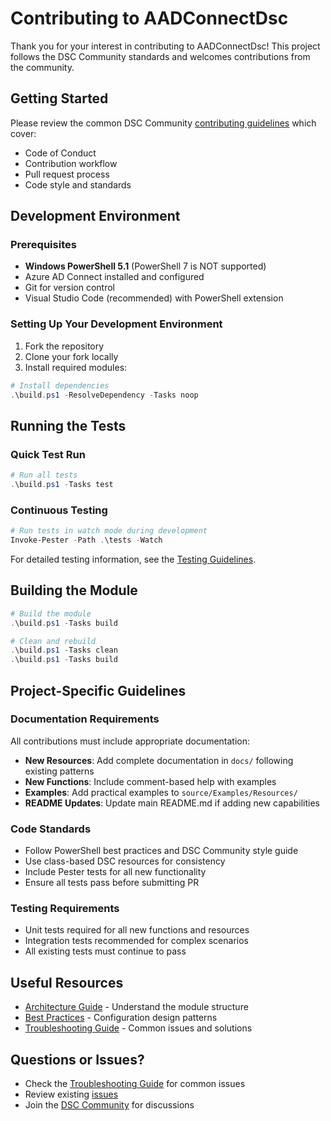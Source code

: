 # Contributing to AADConnectDsc

Thank you for your interest in contributing to AADConnectDsc! This project
follows the DSC Community standards and welcomes contributions from the
community.

## Getting Started

Please review the common DSC Community
[contributing guidelines](https://dsccommunity.org/guidelines/contributing)
which cover:

- Code of Conduct
- Contribution workflow
- Pull request process
- Code style and standards

## Development Environment

### Prerequisites

- **Windows PowerShell 5.1** (PowerShell 7 is NOT supported)
- Azure AD Connect installed and configured
- Git for version control
- Visual Studio Code (recommended) with PowerShell extension

### Setting Up Your Development Environment

1. Fork the repository
1. Clone your fork locally
1. Install required modules:

```powershell
# Install dependencies
.\build.ps1 -ResolveDependency -Tasks noop
```

## Running the Tests

### Quick Test Run

```powershell
# Run all tests
.\build.ps1 -Tasks test
```

### Continuous Testing

```powershell
# Run tests in watch mode during development
Invoke-Pester -Path .\tests -Watch
```

For detailed testing information, see the
[Testing Guidelines](https://dsccommunity.org/guidelines/testing-guidelines/#running-tests).

## Building the Module

```powershell
# Build the module
.\build.ps1 -Tasks build

# Clean and rebuild
.\build.ps1 -Tasks clean
.\build.ps1 -Tasks build
```

## Project-Specific Guidelines

### Documentation Requirements

All contributions must include appropriate documentation:

- **New Resources**: Add complete documentation in `docs/` following existing
  patterns
- **New Functions**: Include comment-based help with examples
- **Examples**: Add practical examples to `source/Examples/Resources/`
- **README Updates**: Update main README.md if adding new capabilities

### Code Standards

- Follow PowerShell best practices and DSC Community style guide
- Use class-based DSC resources for consistency
- Include Pester tests for all new functionality
- Ensure all tests pass before submitting PR

### Testing Requirements

- Unit tests required for all new functions and resources
- Integration tests recommended for complex scenarios
- All existing tests must continue to pass

## Useful Resources

- [Architecture Guide](docs/Architecture.md) - Understand the module structure
- [Best Practices](docs/BestPractices.md) - Configuration design patterns
- [Troubleshooting Guide](docs/Troubleshooting.md) - Common issues and
  solutions

## Questions or Issues?

- Check the [Troubleshooting Guide](docs/Troubleshooting.md) for common issues
- Review existing [issues](https://github.com/dsccommunity/AADConnectDsc/issues)
- Join the [DSC Community](https://dsccommunity.org/) for discussions
